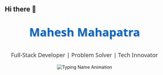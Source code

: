 ## Hi there 👋

<!--
**mahesh73m/mahesh73m** is a ✨ _special_ ✨ repository because its `README.md` (this file) appears on your GitHub profile.

Here are some ideas to get you started:

- 🔭 I’m currently working on ...
- 🌱 I’m currently learning ...
- 👯 I’m looking to collaborate on ...
- 🤔 I’m looking for help with ...
- 💬 Ask me about ...
- 📫 How to reach me: ...
- 😄 Pronouns: ...
- ⚡ Fun fact: ...
-->
<p align="center" style="font-size: 36px; font-weight: bold; color: #0A66C2; font-family: 'Segoe UI', Tahoma, Geneva, Verdana, sans-serif; text-shadow: 2px 2px #ccc;">
  Mahesh Mahapatra
</p>
<p align="center" style="font-size: 18px; color: #333; font-family: 'Segoe UI', Tahoma, Geneva, Verdana, sans-serif;">
  Full-Stack Developer | Problem Solver | Tech Innovator
</p>
<p align="center">
  <img src="https://readme-typing-svg.herokuapp.com?font=Fira+Code&size=40&duration=3000&color=0A66C2&center=true&width=500&lines=M;Ma;Mah;Mahe;Mahes;Mahesh;Mahesh+M;Mahesh+Ma;Mahesh+Mah;Mahesh+Mahe;Mahesh+Mahap;Mahesh+Mahapa;Mahesh+Mahapat;Mahesh+Mahapatr;Mahesh+Mahapatra" alt="Typing Name Animation" />
</p>
